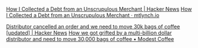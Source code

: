 
[How I Collected a Debt from an Unscrupulous Merchant | Hacker News](https://news.ycombinator.com/item?id=25320941)
[How I Collected a Debt from an Unscrupulous Merchant · mtlynch.io](https://mtlynch.io/collect-debt/)

[Distributor cancelled an order and we need to move 30k bags of coffee [updated] | Hacker News](https://news.ycombinator.com/item?id=34186886)
[How we got grifted by a multi-billion dollar distributor and need to move 30,000 bags of coffee • Modest Coffee](https://www.modest.coffee/2022/12/how-we-got-grifted/)
